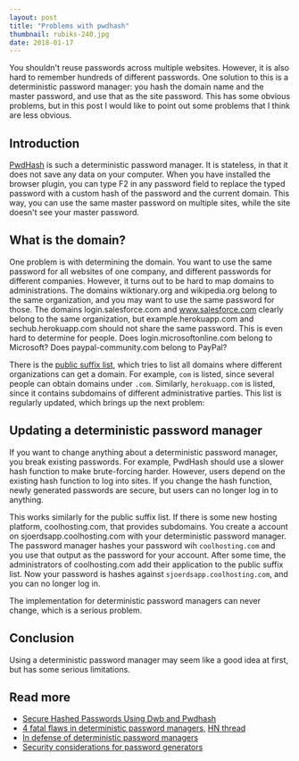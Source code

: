 ```yaml
---
layout: post
title: "Problems with pwdhash"
thumbnail: rubiks-240.jpg
date: 2018-01-17
---
```


You shouldn't reuse passwords across multiple websites. However, it is also hard to remember hundreds of different passwords. One solution to this is a deterministic password manager: you hash the domain name and the master password, and use that as the site password. This has some obvious problems, but in this post I would like to point out some problems that I think are less obvious.

## Introduction

[PwdHash](https://pwdhash.github.io/website/) is such a deterministic password manager. It is stateless, in that it does not save any data on your computer. When you have installed the browser plugin, you can type F2 in any password field to replace the typed password with a custom hash of the password and the current domain. This way, you can use the same master password on multiple sites, while the site doesn't see your master password.

## What is the domain?

One problem is with determining the domain. You want to use the same password for all websites of one company, and different passwords for different companies. However, it turns out to be hard to map domains to administrations. The domains wiktionary.org and wikipedia.org belong to the same organization, and you may want to use the same password for those. The domains login.salesforce.com and www.salesforce.com clearly belong to the same organization, but example.herokuapp.com and sechub.herokuapp.com should not share the same password. This is even hard to determine for people. Does login.microsoftonline.com belong to Microsoft? Does paypal-community.com belong to PayPal?

There is the [public suffix list](https://publicsuffix.org/), which tries to list all domains where different organizations can get a domain. For example, `com` is listed, since several people can obtain domains under `.com`. Similarly, `herokuapp.com` is listed, since it contains subdomains of different administrative parties. This list is regularly updated, which brings up the next problem:

## Updating a deterministic password manager

If you want to change anything about a deterministic password manager, you break existing passwords. For example, PwdHash should use a slower hash function to make brute-forcing harder. However, users depend on the existing hash function to log into sites. If you change the hash function, newly generated passwords are secure, but users can no longer log in to anything.

This works similarly for the public suffix list. If there is some new hosting platform, coolhosting.com, that provides subdomains. You create a account on sjoerdsapp.coolhosting.com with your deterministic password manager. The password manager hashes your password wih `coolhosting.com` and you use that output as the password for your account. After some time, the administrators of coolhosting.com add their application to the public suffix list. Now your password is hashes against `sjoerdsapp.coolhosting.com`, and you can no longer log in.

The implementation for deterministic password managers can never change, which is a serious problem.

## Conclusion

Using a deterministic password manager may seem like a good idea at first, but has some serious limitations.

## Read more

* [Secure Hashed Passwords Using Dwb and Pwdhash](http://userbound.com/blog/Secure-Hashed-Passwords-Using-Dwb-and-Pwdhash/)
* [4 fatal flaws in deterministic password managers](https://tonyarcieri.com/4-fatal-flaws-in-deterministic-password-managers), [HN thread](https://news.ycombinator.com/item?id=13016132)
* [In defense of deterministic password managers](http://www.mahdix.com/blog/2016/11/23/in-defense-of-deterministic-password-managers/)
* [Security considerations for password generators](https://palant.de/2016/04/20/security-considerations-for-password-generators)

